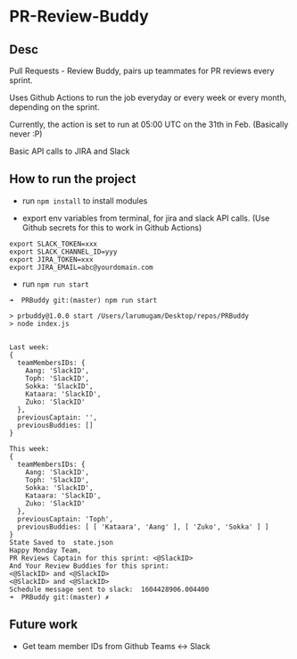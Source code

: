 # PR-Review-Buddy

## Desc

Pull Requests - Review Buddy, pairs up teammates for PR reviews every sprint.

Uses Github Actions to run the job everyday or every week or every month, depending on the sprint.

Currently, the action is set to run at 05:00 UTC on the 31th in Feb. (Basically never :P)

Basic API calls to JIRA and Slack

## How to run the project

- run `npm install` to install modules

- export env variables from terminal, for jira and slack API calls. (Use Github secrets for this to work in Github Actions)

```
export SLACK_TOKEN=xxx
export SLACK_CHANNEL_ID=yyy
export JIRA_TOKEN=xxx
export JIRA_EMAIL=abc@yourdomain.com
```

- run `npm run start`

```
➜  PRBuddy git:(master) npm run start

> prbuddy@1.0.0 start /Users/larumugam/Desktop/repos/PRBuddy
> node index.js


Last week:
{
  teamMembersIDs: {
    Aang: 'SlackID',
    Toph: 'SlackID',
    Sokka: 'SlackID',
    Kataara: 'SlackID',
    Zuko: 'SlackID'
  },
  previousCaptain: '',
  previousBuddies: []
}

This week:
{
  teamMembersIDs: {
    Aang: 'SlackID',
    Toph: 'SlackID',
    Sokka: 'SlackID',
    Kataara: 'SlackID',
    Zuko: 'SlackID'
  },
  previousCaptain: 'Toph',
  previousBuddies: [ [ 'Kataara', 'Aang' ], [ 'Zuko', 'Sokka' ] ]
}
State Saved to  state.json
Happy Monday Team,
PR Reviews Captain for this sprint: <@SlackID>
And Your Review Buddies for this sprint:
<@SlackID> and <@SlackID>
<@SlackID> and <@SlackID>
Schedule message sent to slack:  1604428906.004400
➜  PRBuddy git:(master) ✗
```

## Future work

- Get team member IDs from Github Teams <-> Slack
